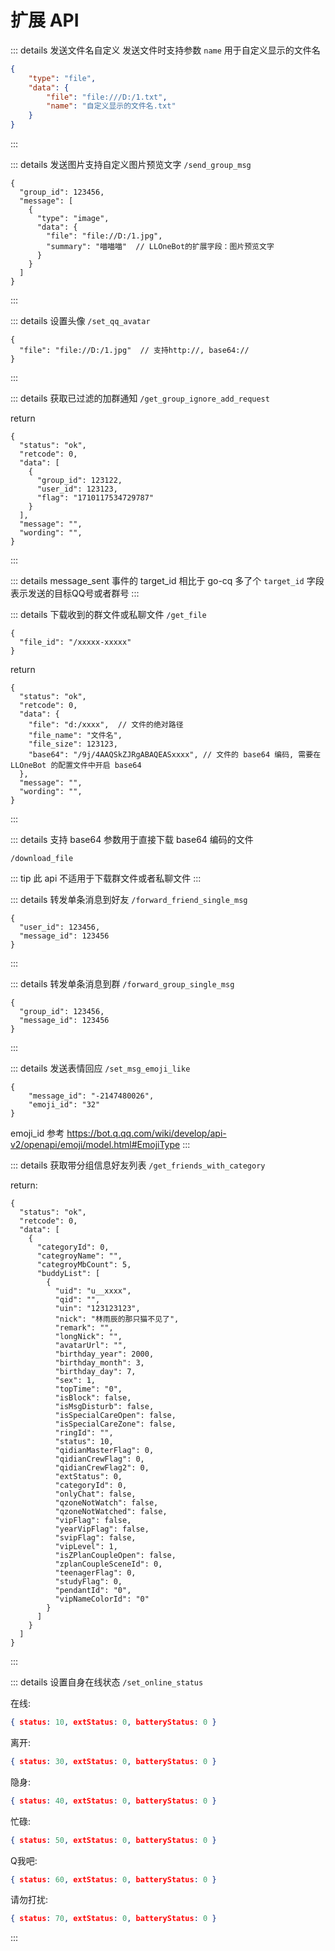 # 扩展 API

::: details 发送文件名自定义
发送文件时支持参数 `name` 用于自定义显示的文件名
```json
{
    "type": "file",
    "data": {
        "file": "file:///D:/1.txt",
        "name": "自定义显示的文件名.txt"
    }
}
```
:::

::: details 发送图片支持自定义图片预览文字
`/send_group_msg`

```json5
{
  "group_id": 123456,
  "message": [
    {
      "type": "image",
      "data": {
        "file": "file://D:/1.jpg",
        "summary": "喵喵喵"  // LLOneBot的扩展字段：图片预览文字
      }
    }
  ]
}
```
:::

::: details 设置头像 `/set_qq_avatar`
```json5
{
  "file": "file://D:/1.jpg"  // 支持http://, base64://
}
```
:::

::: details 获取已过滤的加群通知 `/get_group_ignore_add_request`

return

```json5
{
  "status": "ok",
  "retcode": 0,
  "data": [
    {
      "group_id": 123122,
      "user_id": 123123,
      "flag": "1710117534729787"
    }
  ],
  "message": "",
  "wording": "",
}
```
:::

::: details message_sent 事件的 target_id
相比于 go-cq 多了个 `target_id` 字段表示发送的目标QQ号或者群号
:::

::: details 下载收到的群文件或私聊文件 `/get_file`

```json5
{
  "file_id": "/xxxxx-xxxxx"
}
```

return

```json5
{
  "status": "ok",
  "retcode": 0,
  "data": {
    "file": "d:/xxxx",  // 文件的绝对路径
    "file_name": "文件名",
    "file_size": 123123,
    "base64": "/9j/4AAQSkZJRgABAQEASxxxx", // 文件的 base64 编码, 需要在 LLOneBot 的配置文件中开启 base64
  },
  "message": "",
  "wording": "",
}
```
:::

::: details 支持 base64 参数用于直接下载 base64 编码的文件

`/download_file`

::: tip 此 api 不适用于下载群文件或者私聊文件
:::

::: details 转发单条消息到好友 `/forward_friend_single_msg`
    
```json5
{
  "user_id": 123456,
  "message_id": 123456
}
```
:::


::: details 转发单条消息到群 `/forward_group_single_msg`

```json5
{
  "group_id": 123456,
  "message_id": 123456
}
```
:::

::: details 发送表情回应 `/set_msg_emoji_like`
```json5
{
    "message_id": "-2147480026",
    "emoji_id": "32"
}
```
emoji_id 参考 <https://bot.q.qq.com/wiki/develop/api-v2/openapi/emoji/model.html#EmojiType>
:::

::: details 获取带分组信息好友列表 `/get_friends_with_category`

return:
```json5
{
  "status": "ok",
  "retcode": 0,
  "data": [
    {
      "categoryId": 0,
      "categroyName": "",
      "categroyMbCount": 5,
      "buddyList": [
        {
          "uid": "u__xxxx",
          "qid": "",
          "uin": "123123123",
          "nick": "林雨辰的那只猫不见了",
          "remark": "",
          "longNick": "",
          "avatarUrl": "",
          "birthday_year": 2000,
          "birthday_month": 3,
          "birthday_day": 7,
          "sex": 1,
          "topTime": "0",
          "isBlock": false,
          "isMsgDisturb": false,
          "isSpecialCareOpen": false,
          "isSpecialCareZone": false,
          "ringId": "",
          "status": 10,
          "qidianMasterFlag": 0,
          "qidianCrewFlag": 0,
          "qidianCrewFlag2": 0,
          "extStatus": 0,
          "categoryId": 0,
          "onlyChat": false,
          "qzoneNotWatch": false,
          "qzoneNotWatched": false,
          "vipFlag": false,
          "yearVipFlag": false,
          "svipFlag": false,
          "vipLevel": 1,
          "isZPlanCoupleOpen": false,
          "zplanCoupleSceneId": 0,
          "teenagerFlag": 0,
          "studyFlag": 0,
          "pendantId": "0",
          "vipNameColorId": "0"
        }
      ]
    }
  ]
}
```
:::

::: details 设置自身在线状态 `/set_online_status`

在线:
```json
{ status: 10, extStatus: 0, batteryStatus: 0 }
```
离开:
```json
{ status: 30, extStatus: 0, batteryStatus: 0 }
```
隐身:
```json
{ status: 40, extStatus: 0, batteryStatus: 0 }
```
忙碌:
```json
{ status: 50, extStatus: 0, batteryStatus: 0 }
```
Q我吧:
```json
{ status: 60, extStatus: 0, batteryStatus: 0 }
```
请勿打扰:
```json
{ status: 70, extStatus: 0, batteryStatus: 0 }
```
:::